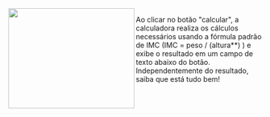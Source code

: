 <img align="left" width="250px" height="200px" src="https://cdn-icons-png.flaticon.com/512/1668/1668541.png">
<p>Ao clicar no botão "calcular", a calculadora realiza os cálculos necessários usando a fórmula padrão de IMC (IMC = peso / (altura**) ) e exibe o resultado em um campo de texto abaixo do botão. Independentemente do resultado, saiba que está tudo bem!

  <br>


 </p>
